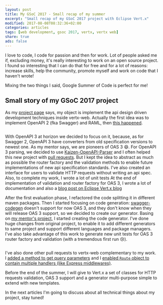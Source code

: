 ```yaml
---
layout: post
title: My GSoC 2017 - Small recap of my summer
excerpt: "Small recap of my GSoC 2017 project with Eclipse Vert.x"
modified: 2017-08-08T08:32:36+02:00
categories: articles
tags: [web development, gsoc 2017, vertx, vertx web]
share: true
ads: false
---
```


I love to code, I code for passion and then for work.
Lot of people asked me if, excluding money, it's really interesting to work on an open source project. I found so interesting that I can do that for free and for a lot of reasons: increase skills, help the community, promote myself and work on code that I haven't wrote!

Mixing the two things I said, Google Summer of Code is perfect for me!

## Small story of my GSoC 2017 project

As my [project page](https://summerofcode.withgoogle.com/projects/#5472433315250176) says, my  object is implement the api design driven development techniques inside vertx-web. Actually the first idea was to implement OpenAPI 2 (fka Swagger) and RAML, then [this happened](https://swagger.io/mulesoft-joins-the-openapi-initiative/).
<p class="image-pull-right">
<img src="http://2434zd29misd3e4a4f1e73ki-wpengine.netdna-ssl.com/wp-content/uploads/2017/04/SwaggerOnlyBeOne.png" alt="">
</p>

With OpenAPI 3 at horizon we decided to focus on it, because, as for Swagger 2, OpenAPI 3 have converters from old specification versions to newest one. As my mentor says, we are pioneers of OAS 3 :smile:. For OpenAPI 3 parsing, we decided to use [Kaizen-OpenAPI-Parser](https://github.com/RepreZen/KaiZen-OpenApi-Parser) and I often helped this new project with [pull requests](https://github.com/RepreZen/KaiZen-OpenApi-Parser/pulls?utf8=%E2%9C%93&q=author%3Aslinkydeveloper%20).
But I kept the idea to abstract as much as possible the router factory and the validation methods to enable future implementations of new api specification standards. I've also created an interface for users to validate HTTP requests without writing an api spec. Also, to complete my work, I wrote a lot of unit tests
At the end of implementation of validation and router factory for OAS 3, I wrote a lot of documentation and also a [blog post on Eclipse Vert.x blog](http://vertx.io/blog/openapi-fka-swagger-3-support-in-eclipse-vert-x-now-in-test-stage/)

After the first evaluation phase, I refactored the code splitting it in different maven packages. Then I started focusing on code generation: [swagger-codegen](https://github.com/swagger-api/swagger-codegen/issues/4669#issuecomment-320597504) doesn't support for now OAS 3, and they don't know when they will release OAS 3 support, so we decided to create our generator. Basing on [my mentor's project](https://github.com/pmlopes/slush-vertx), I started creating the code generator. I've done huge changes from original project, to enable it to add different generators to same project and support different languages and package managers. I've also take advantage of this work to generate new unit tests for OAS 3 router factory and validation (with a tremendous first run :cry:).
<p class="image-pull-left">
<img src="{{ site.url }}/images/80124719.jpg" alt="">
</p>

I've also done other pull requests to vertx-web complementary to my work. I [added a method to get query parameters](https://github.com/vert-x3/vertx-web/pull/581) and I [enabled `Route` object to contain multiple handlers (like Express middlewares)](https://github.com/vert-x3/vertx-web/pull/652).

Before the end of the summer, I will give to Vert.x a set of classes for HTTP requests validation, OAS 3 support and a generator multi-purpose simple to extend with new templates.

In the next articles I'm going to discuss about all technical things about my project, stay tuned!
